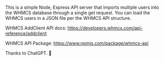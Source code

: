 This is a simple Node, Express API server that imports multiple users into the WHMCS database through a single get request. You can load the WHMCS users in a JSON file per the WHMCS API structure.

WHMCS AddClient API docs: https://developers.whmcs.com/api-reference/addclient

WHMCS API Package: https://www.npmjs.com/package/whmcs-api

Thanks to ChatGPT. 🫡
